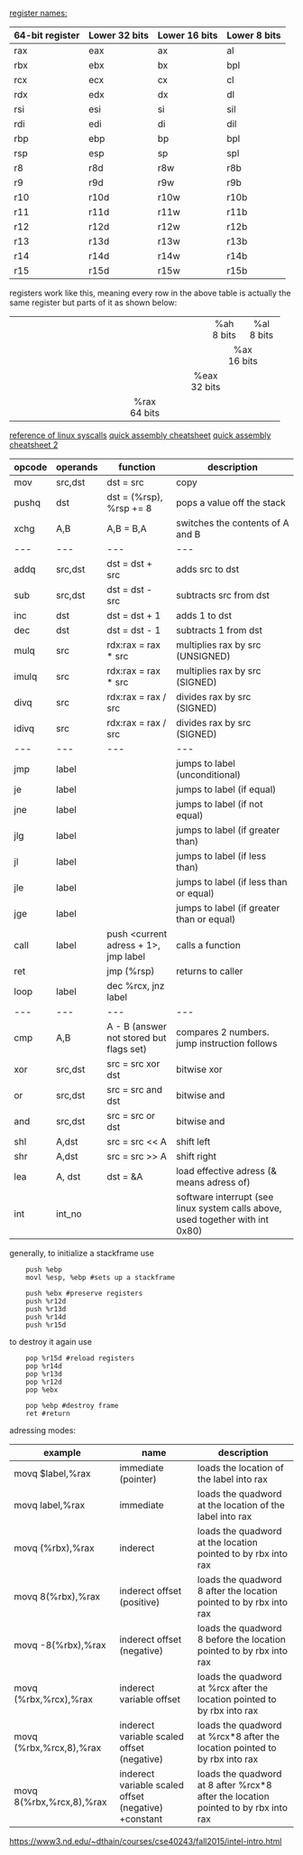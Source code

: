 


[register names:](https:#docs.microsoft.com/en-us/windows-hardware/drivers/debugger/x64-architecture)

|64-bit register | Lower 32 bits | Lower 16 bits | Lower 8 bits		|
| -------------- | ------------- | ------------- | ---------------- |
|rax             | eax           | ax            | al               |
|rbx             | ebx           | bx            | bpl 				|
|rcx             | ecx           | cx            | cl 				|
|rdx             | edx           | dx            | dl 				|
|rsi             | esi           | si            | sil 				|
|rdi             | edi           | di            | dil 				|
|rbp             | ebp           | bp            | bpl				|
|rsp             | esp           | sp            | spl				|
|r8              | r8d           | r8w           | r8b 				|
|r9              | r9d           | r9w           | r9b 				|
|r10             | r10d          | r10w          | r10b 			|
|r11             | r11d          | r11w          | r11b 			|
|r12             | r12d          | r12w          | r12b 			|
|r13             | r13d          | r13w          | r13b 			|
|r14             | r14d          | r14w          | r14b 			|
|r15             | r15d          | r15w          | r15b 			|

registers work like this, meaning every row in the above table is actually the same register but parts of it as shown below:

<table class="registers">
<tbody><tr align="center">
<td width="200">
</td><td width="50">
</td><td width="50">
</td><td width="50">%ah<br>8 bits
</td><td width="50">%al<br>8 bits
</td></tr><tr align="center">
<td>
</td><td>
</td><td>
</td><td colspan="2">%ax<br>16 bits
</td></tr><tr align="center">
<td>
</td><td colspan="4">%eax<br>32 bits
</td></tr><tr align="center">
<td colspan="5">%rax<br>64 bits
</td></tr></tbody></table>

[reference of linux syscalls](http://syscalls.kernelgrok.com/)
[quick assembly cheatsheet](https://www3.nd.edu/~dthain/courses/cse40243/fall2015/intel-intro.html)
[quick assembly cheatsheet 2](https://www.cs.uaf.edu/2005/fall/cs301/support/x86/index.html)

| opcode | operands | function | description |
| --- | --- | --- | --- |
| mov | src,dst | dst = src | copy |
| pushq | dst | dst = (%rsp), %rsp += 8 | pops a value off the stack |
| xchg | A,B | A,B = B,A | switches the contents of A and B |
| --- | --- | --- | --- |
| addq | src,dst | dst = dst + src | adds src to dst |
| sub | src,dst | dst = dst - src | subtracts src from dst |
| inc | dst | dst = dst + 1 | adds 1 to dst |
| dec | dst | dst = dst - 1 | subtracts 1 from dst |
| mulq | src | rdx:rax = rax * src | multiplies rax by src (UNSIGNED) |
| imulq | src | rdx:rax = rax * src | multiplies rax by src (SIGNED) |
| divq | src | rdx:rax = rax / src | divides rax by src (SIGNED) |
| idivq | src | rdx:rax = rax / src | divides rax by src (SIGNED) |
| --- | --- | --- | --- |
| jmp | label | | jumps to label (unconditional) |
| je | label | | jumps to label (if equal) |
| jne | label | | jumps to label (if not equal) |
| jlg| label | | jumps to label (if greater than) | 
| jl | label | | jumps to label (if less than) |
| jle | label | | jumps to label (if less than or equal) |
| jge | label | | jumps to label (if greater than or equal) |
| call | label | push <current adress + 1>, jmp label | calls a function |
| ret | | jmp (%rsp) | returns to caller |
| loop | label | dec %rcx, jnz label |
| --- | --- | --- | --- |
| cmp | A,B |  A - B (answer not stored but flags set) | compares 2 numbers. jump instruction follows |
| xor | src,dst | src = src xor dst | bitwise xor |
| or | src,dst | src = src and dst | bitwise and |
| and | src,dst | src = src or dst | bitwise and | 
| shl | A,dst | src = src << A | shift left |
| shr | A,dst | src = src >> A | shift right |
| lea | A, dst | dst = &A | load effective adress (& means adress of) |
| int | int_no | | software interrupt (see linux system calls above, used together with int 0x80) |



generally, to initialize a stackframe use 
```assembly
	push %ebp
	movl %esp, %ebp #sets up a stackframe

	push %ebx #preserve registers
	push %r12d
	push %r13d
	push %r14d
	push %r15d
```

to destroy it again use 

```assembly
	pop %r15d #reload registers
	pop %r14d
	pop %r13d
	pop %r12d
	pop %ebx
	
	pop %ebp #destroy frame
	ret #return

```



adressing modes:

|example | name | description
| --- | --- | --- |
|movq $label,%rax | immediate (pointer) | loads the location of the label into rax | 
|movq label,%rax | immediate | loads the quadword at the location of the label into rax | 
|movq (%rbx),%rax | inderect | loads the quadword at the location pointed to by rbx into rax | 
|movq 8(%rbx),%rax | inderect offset (positive) | loads the quadword 8 after the location pointed to by rbx into rax | 
|movq -8(%rbx),%rax | inderect offset (negative) | loads the quadword 8 before the location pointed to by rbx into rax | 
|movq (%rbx,%rcx),%rax | inderect variable offset | loads the quadword at %rcx after the location pointed to by rbx into rax | 
|movq (%rbx,%rcx,8),%rax | inderect variable scaled offset (negative) | loads the quadword at %rcx*8 after the location pointed to by rbx into rax | 
|movq 8(%rbx,%rcx,8),%rax | inderect variable scaled offset (negative) +constant | loads the quadword at 8 after %rcx*8 after the location pointed to by rbx into rax | 


https://www3.nd.edu/~dthain/courses/cse40243/fall2015/intel-intro.html